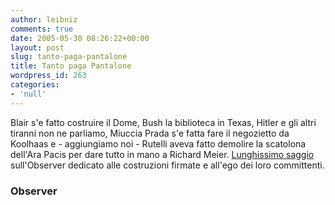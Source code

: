 ```yaml
---
author: leibniz
comments: true
date: 2005-05-30 08:26:22+00:00
layout: post
slug: tanto-paga-pantalone
title: Tanto paga Pantalone
wordpress_id: 263
categories:
- 'null'
---
```


Blair s'e fatto costruire il Dome, Bush la biblioteca in Texas, Hitler
e gli altri tiranni non ne parliamo, Miuccia Prada s'e fatta fare il
negozietto da Koolhaas e - aggiungiamo noi - Rutelli aveva fatto
demolire la scatolona dell'Ara Pacis per dare tutto in mano a Richard
Meier. [Lunghissimo saggio](http://observer.guardian.co.uk/review/story/0,6903,1494591,00.html) sull'Observer dedicato alle costruzioni firmate e all'ego dei loro committenti.  



### Observer
